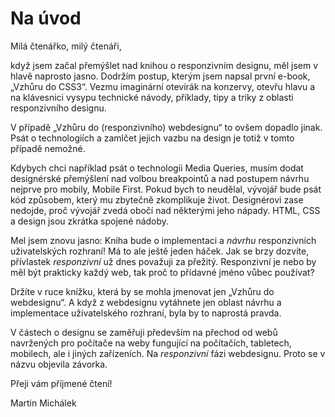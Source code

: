 # Na úvod

Milá čtenářko, milý čtenáři,

když jsem začal přemýšlet nad knihou o responzivním designu, měl jsem v hlavě naprosto jasno. Dodržím postup, kterým jsem napsal první e-book, „Vzhůru do CSS3“. Vezmu imaginární otevírák na konzervy, otevřu hlavu a na klávesnici vysypu technické návody, příklady, tipy a triky z oblasti responzivního designu.

V případě „Vzhůru do (responzivního) webdesignu“ to ovšem dopadlo jinak. Psát o technologiích a zamlčet jejich vazbu na design je totiž v tomto případě nemožné.

Kdybych chci například psát o technologii Media Queries, musím dodat designérské přemýšlení nad volbou breakpointů a nad postupem návrhu nejprve pro mobily, Mobile First. Pokud bych to neudělal, vývojář bude psát kód způsobem, který mu zbytečně zkomplikuje život. Designérovi zase nedojde, proč vývojář zvedá obočí nad některými jeho nápady. HTML, CSS a design jsou zkrátka spojené nádoby. 

Mel jsem znovu jasno: Kniha bude o implementaci a *návrhu* responzivních uživatelských rozhraní! Má to ale ještě jeden háček. Jak se brzy dozvíte,  přívlastek *responzivní* už dnes považuji za přežitý. Responzivní je nebo by měl být prakticky každý web, tak proč to přídavné jméno vůbec používat?

Držíte v ruce knížku, která by se mohla jmenovat jen „Vzhůru do webdesignu“. A když z webdesignu vytáhnete jen oblast návrhu a implementace uživatelského rozhraní, byla by to naprostá pravda. 

V částech o designu se zaměřuji především na přechod od webů navržených pro počítače na weby fungující na počítačích, tabletech, mobilech, ale i jiných zařízeních. Na *responzivní* fázi webdesignu. Proto se v názvu objevila závorka.

Přeji vám příjmené čtení!

Martin Michálek
